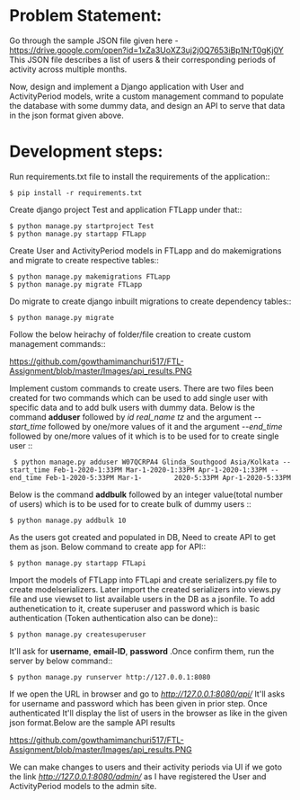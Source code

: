 
# Problem Statement:

Go through the sample JSON file given here -
https://drive.google.com/open?id=1xZa3UoXZ3uj2j0Q7653iBp1NrT0gKj0Y
This JSON file describes a list of users &amp; their corresponding periods of activity across
multiple months.

Now, design and implement a Django application with User and ActivityPeriod models, write
a custom management command to populate the database with some dummy data, and design
an API to serve that data in the json format given above.


# Development steps:

  Run requirements.txt file to install the requirements of the application::

    $ pip install -r requirements.txt

  Create django project Test and application FTLapp under that::
  
    $ python manage.py startproject Test
    $ python manage.py startapp FTLapp
    
  Create User and ActivityPeriod models in FTLapp and do makemigrations and migrate to create respective tables::
  
    $ python manage.py makemigrations FTLapp
    $ python manage.py migrate FTLapp
    
  Do migrate to create django inbuilt migrations to create dependency tables::
  
    $ python manage.py migrate
    
  Follow the below heirachy of folder/file creation to create custom management commands::
  
  https://github.com/gowthamimanchuri517/FTL-Assignment/blob/master/Images/api_results.PNG
  
  Implement custom commands to create users. There are two files been created for two commands which can be used to add single user with specific data and to add bulk users with   dummy data. 
  Below is the command **adduser** followed by *id* *real_name* *tz* and the argument *--start_time* followed by one/more values of it and the argument *--end_time*               followed by one/more values of it which is to be used for to create single user ::
  
     $ python manage.py adduser W07QCRPA4 Glinda_Southgood Asia/Kolkata --start_time Feb-1-2020-1:33PM Mar-1-2020-1:33PM Apr-1-2020-1:33PM --end_time Feb-1-2020-5:33PM Mar-1-        2020-5:33PM Apr-1-2020-5:33PM
     
  Below is the command **addbulk** followed by an integer value(total number of users) which is to be used for to create bulk of dummy users ::   
  
    $ python manage.py addbulk 10
    
  As the users got created and populated in DB, Need to create API to get them as json. Below command to create app for API::
  
    $ python manage.py startapp FTLapi
    
  Import the models of FTLapp into FTLapi and create serializers.py file to create modelserializers. Later import the created serializers into views.py file and use viewset to     list available users in the DB as a jsonfile. To add authenetication to it, create superuser and password which is basic authentication (Token authentication also can be         done)::
  
    $ python manage.py createsuperuser
    
  It'll ask for **username**, **email-ID**, **password** .Once confirm them, run the server by below command::
  
    $ python manage.py runserver http://127.0.0.1:8080
  
  If we open the URL in browser and go to *http://127.0.0.1:8080/api/* It'll asks for username and password which has been given in prior step. Once authenticated It'll display   the list of users in the browser as like in the given json format.Below are the sample API results
  
  https://github.com/gowthamimanchuri517/FTL-Assignment/blob/master/Images/api_results.PNG
  
  We can make changes to users and their activity periods via UI if we goto the link *http://127.0.0.1:8080/admin/* as I have registered the User and ActivityPeriod models to     the admin site.
     

